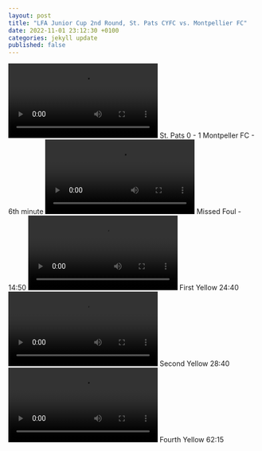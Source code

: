 ```yaml
---
layout: post
title: "LFA Junior Cup 2nd Round, St. Pats CYFC vs. Montpellier FC"
date: 2022-11-01 23:12:30 +0100
categories: jekyll update
published: false
---
```


<video src="https://user-images.githubusercontent.com/16000790/199359358-b20d4853-47ab-4384-a7c2-c9a8ca05714f.mov" controls="controls" style="max-width: 730px;">
</video>
St. Pats 0 - 1 Montpeller FC - 6th minute

<video src="https://user-images.githubusercontent.com/16000790/199591537-12f7fc05-9083-41c3-8cd9-0e216bc72b02.mov" controls="controls" style="max-width: 730px;">
</video>
Missed Foul - 14:50

<video src="https://user-images.githubusercontent.com/16000790/199594092-dc4f0fa7-7f62-4483-bbca-6f4933d1917d.mov" controls="controls" style="max-width: 730px;">
</video>
First Yellow 24:40

<video src="https://user-images.githubusercontent.com/16000790/199600353-99cbf71d-2e2b-4243-a9d4-5a51a2ebdc0f.mov" controls="controls" style="max-width: 730px;">
</video>
Second Yellow 28:40

<video src="https://user-images.githubusercontent.com/16000790/199601773-089cb964-a7a1-4c3f-9be8-5c5c0dcee99f.mov" controls="controls" style="max-width: 730px;">
</video>
Fourth Yellow 62:15



